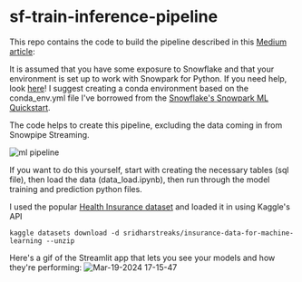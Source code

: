 # sf-train-inference-pipeline

This repo contains the code to build the pipeline described in this [Medium article](https://medium.com/@thomasw-smith/automated-training-and-inference-pipeline-in-snowflake-w-model-registry-7fefd76636c2): 

It is assumed that you have some exposure to Snowflake and that your environment is set up to work with Snowpark for Python. If you need help, look [here](https://docs.snowflake.com/en/developer-guide/snowpark/python/setup)! I suggest creating a conda environment based on the conda_env.yml file I've borrowed from the [Snowflake's Snowpark ML Quickstart](https://github.com/Snowflake-Labs/sfguide-intro-to-machine-learning-with-snowpark-ml-for-python/tree/main).

The code helps to create this pipeline, excluding the data coming in from Snowpipe Streaming.

![ml pipeline](https://github.com/tx-smitht/sf-train-inference-pipeline/assets/112910116/96d3420f-8870-4ae9-8356-f7d1a9d0b870)

If you want to do this yourself, start with creating the necessary tables (sql file), then load the data (data_load.ipynb), then run through the model training and prediction python files. 

I used the popular [Health Insurance dataset](https://www.kaggle.com/datasets/sridharstreaks/insurance-data-for-machine-learning?resource=download) and loaded it in using Kaggle's API 
```
kaggle datasets download -d sridharstreaks/insurance-data-for-machine-learning --unzip
```


Here's a gif of the Streamlit app that lets you see your models and how they're performing:
![Mar-19-2024 17-15-47](https://github.com/tx-smitht/sf-train-inference-pipeline/assets/112910116/19704cbe-0116-4e9e-9e4d-03499d2c26f6)

